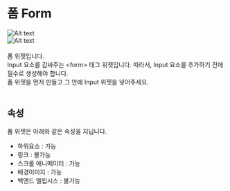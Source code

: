 # 폼 Form
![Alt text](/../img/widget-form.png)<br />
![Alt text](/img/property-form.png)<br /><br />
폼 위젯입니다.<br />
Input 요소를 감싸주는 &lt;form&gt; 태그 위젯입니다. 따라서, Input 요소를 추가하기 전에 필수로 생성해야 합니다.<br />
폼 위젯을 먼저 만들고 그 안에 Input 위젯을 넣어주세요.
<br /><br />


## 속성
폼 위젯은 아래와 같은 속성을 지닙니다.

* 하위요소 : 가능
* 링크 : 불가능
* 스크롤 애니메이터 : 가능
* 배경이미지 : 가능
* 백엔드 엘립시스 : 불가능
<br />

